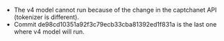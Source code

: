 - The v4 model cannot run because of the change in the captchanet API (tokenizer is different).
- Commit de98cd10351a92f3c79ecb33cba81392ed1f831a is the last one where v4 model will run.
